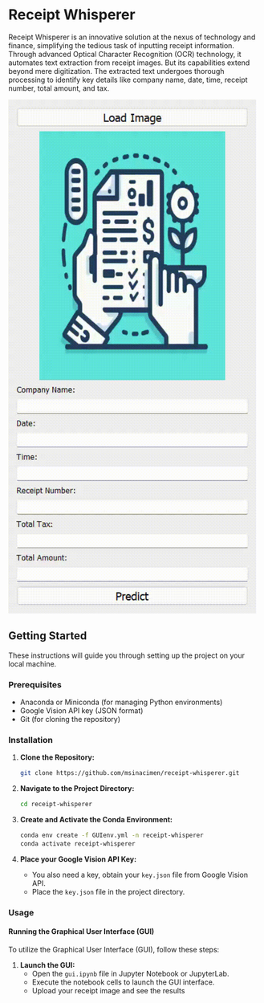 # Receipt Whisperer

Receipt Whisperer is an innovative solution at the nexus of technology and finance, simplifying the tedious task of inputting receipt information. Through advanced Optical Character Recognition (OCR) technology, it automates text extraction from receipt images. But its capabilities extend beyond mere digitization. The extracted text undergoes thorough processing to identify key details like company name, date, time, receipt number, total amount, and tax.

![Receipt Whisperer Demo](https://github.com/msinacimen/receipt-whisperer/blob/main/receipt_whisperer.gif)

## Getting Started

These instructions will guide you through setting up the project on your local machine.

### Prerequisites

- Anaconda or Miniconda (for managing Python environments)
- Google Vision API key (JSON format)
- Git (for cloning the repository)

### Installation

1. **Clone the Repository:**
   ```bash
   git clone https://github.com/msinacimen/receipt-whisperer.git
   ```

2. **Navigate to the Project Directory:**
   ```bash
   cd receipt-whisperer
   ```

3. **Create and Activate the Conda Environment:**
   ```bash
   conda env create -f GUIenv.yml -n receipt-whisperer
   conda activate receipt-whisperer
   ```

4. **Place your Google Vision API Key:**
   - You also need a key, obtain your `key.json` file from Google Vision API.
   - Place the `key.json` file in the project directory.

### Usage

#### Running the Graphical User Interface (GUI)

To utilize the Graphical User Interface (GUI), follow these steps:

1. **Launch the GUI:**
   - Open the `gui.ipynb` file in Jupyter Notebook or JupyterLab.
   - Execute the notebook cells to launch the GUI interface.
   - Upload your receipt image and see the results
